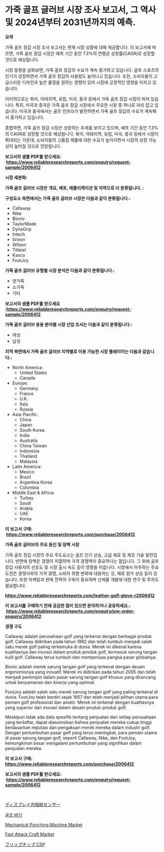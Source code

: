 <p><h1>가죽 골프 글러브 시장 조사 보고서, 그 역사 및 2024년부터 2031년까지의 예측.</h1></p><p><strong>요약</strong></p>
<p><p>가죽 골프 장갑 시장 조사 보고서는 현재 시장 상황에 대해 제공합니다. 이 보고서에 따르면, 가죽 골프 장갑 시장은 예측 기간 동안 7.3%의 연평균 성장률(CAGR)로 성장할 것으로 예상됩니다.</p><p>시장 동향을 살펴보면, 가죽 골프 장갑의 수요가 계속 증가하고 있습니다. 골프 스포츠의 인기가 성장하면서 가죽 골프 장갑의 사용량도 늘어나고 있습니다. 또한, 소비자들이 고급스러운 디자인과 높은 품질을 원하는 경향이 있어 시장에 긍정적인 영향을 미치고 있습니다.</p><p>지리적으로는 북미, 아태지역, 유럽, 미국, 중국 등에서 가죽 골프 장갑 시장이 퍼져 있습니다. 특히, 미국과 중국은 가죽 골프 장갑 시장에서 주요한 시장 중 하나로 자리 잡고 있습니다. 미국과 중국에서는 골프 인프라가 발전하면서 가죽 골프 장갑의 수요가 계속해서 증가하고 있습니다.</p><p>종합하면, 가죽 골프 장갑 시장은 성장하는 추세를 보이고 있으며, 예측 기간 동안 7.3%의 CAGR로 성장할 것으로 예상됩니다. 북미, 아태지역, 유럽, 미국, 중국 등에서 시장이 확대되는 가운데, 소비자들의 고품질 제품에 대한 수요가 높아지면서 시장의 성장 가능성이 높아질 것으로 전망됩니다.</p></p>
<p><strong>보고서의 샘플 PDF를 받으세요: &nbsp;<a href="https://www.reliableresearchreports.com/enquiry/request-sample/2006412">https://www.reliableresearchreports.com/enquiry/request-sample/2006412</a></strong></p>
<p><strong>시장 세분화:</strong></p>
<p><strong> 가죽 골프 글러브 시장은 개요, 배포, 애플리케이션 및 지역으로 더 분류됩니다. :</strong></p>
<p><strong>구성요소 측면에서는 가죽 골프 글러브 시장은 다음과 같이 분류됩니다.:</strong></p>
<p><ul><li>Callaway</li><li>Nike</li><li>Bionic</li><li>TaylorMade</li><li>DynaGrip</li><li>Intech</li><li>Srixon</li><li>Wilson</li><li>Titleist</li><li>Kasco</li><li>FootJoy</li></ul></p>
<p><strong> 가죽 골프 글러브 유형별 시장 분석은 다음과 같이 분류됩니다.:</strong></p>
<p><ul><li>양가죽</li><li>소가죽</li><li>기타</li></ul></p>
<p><strong>보고서의 샘플 PDF를 받으세요 :<a href="https://www.reliableresearchreports.com/enquiry/request-sample/2006412">https://www.reliableresearchreports.com/enquiry/request-sample/2006412</a></strong></p>
<p><strong> 가죽 골프 글러브 응용 분야별 시장 산업 조사는 다음과 같이 분류됩니다.:</strong></p>
<p><ul><li>여성</li><li>남성</li></ul></p>
<p><strong>지역 측면에서 가죽 골프 글러브 지역별로 이용 가능한 시장 플레이어는 다음과 같습니다.:</strong></p>
<p><ul>
    <li>
        North America:
        <ul>
            <li>United States</li>
            <li>Canada</li>
        </ul>
    </li>
    <li>
        Europe:
        <ul>
            <li>Germany</li>
            <li>France</li>
            <li>U.K.</li>
            <li>Italy</li>
            <li>Russia</li>
        </ul>
    </li>
    <li>
        Asia-Pacific:
        <ul>
            <li>China</li>
            <li>Japan</li>
            <li>South Korea</li>
            <li>India</li>
            <li>Australia</li>
            <li>China Taiwan</li>
            <li>Indonesia</li>
            <li>Thailand</li>
            <li>Malaysia</li>
        </ul>
    </li>
    <li>
        Latin America:
        <ul>
            <li>Mexico</li>
            <li>Brazil</li>
            <li>Argentina Korea</li>
            <li>Colombia</li>
        </ul>
    </li>
    <li>
        Middle East & Africa:
        <ul>
            <li>Turkey</li>
            <li>Saudi</li>
            <li>Arabia</li>
            <li>UAE</li>
            <li>Korea</li>
        </ul>
    </li>
    </ul></p>
<p><strong>이 보고서 구매: &nbsp;<a href="https://www.reliableresearchreports.com/purchase/2006412">https://www.reliableresearchreports.com/purchase/2006412</a></strong></p>
<p><strong>가죽 골프 글러브의 주요 동인 및 장벽 시장</strong></p>
<p><p>가죽 골프 장갑 시장의 주요 주도요소는 골프 인기 상승, 고급 재료 및 제조 기술 발전입니다. 반면에 장벽은 경쟁이 치열하며 가격 경쟁력이 중요하다는 점입니다. 그 외에 골프 장갑 사용자의 선호도 및 시장 출시 속도 등이 영향을 미칩니다. 시장에서 마주하는 주요 도전은 경쟁사와의 가격 경쟁, 소비자 취향 변화에 대응하는 것, 재료 원가 상승 등이 있습니다. 또한 마케팅과 판매 전략의 구축이 중요하며 신제품 개발에 대한 연구 및 투자도 필요합니다.</p></p>
<p><strong><a href="https://www.reliableresearchreports.com/leather-golf-glove-r2006412">https://www.reliableresearchreports.com/leather-golf-glove-r2006412</a></strong></p>
<p><strong>이 보고서를 구매하기 전에 궁금한 점이 있으면 문의하거나 공유하세요.: &nbsp;<a href="https://www.reliableresearchreports.com/enquiry/pre-order-enquiry/2006412">https://www.reliableresearchreports.com/enquiry/pre-order-enquiry/2006412</a></strong></p>
<p><strong>경쟁 구도</strong></p>
<p><p>Callaway adalah perusahaan golf yang terkenal dengan berbagai produk golf. Callaway didirikan pada tahun 1982 dan telah tumbuh menjadi salah satu merek golf paling terkemuka di dunia. Merek ini dikenal karena kualitasnya dan inovasi dalam produk-produk golf, termasuk sarung tangan kulit golf. Callaway terus tumbuh dan memperluas pangsa pasar globalnya.</p><p>Bionic adalah merek sarung tangan golf yang terkenal dengan desain ergonomisnya yang inovatif. Merek ini didirikan pada tahun 2005 dan telah menjadi pemimpin dalam pasar sarung tangan golf khusus yang dirancang untuk kenyamanan dan kinerja yang optimal.</p><p>FootJoy adalah salah satu merek sarung tangan golf yang paling terkenal di dunia. FootJoy telah berdiri sejak 1857 dan telah menjadi pilihan utama para pemain golf profesional dan amatir. Merek ini terkenal dengan kualitasnya yang superior dan inovasi dalam desain produk-produk golf.</p><p>Meskipun tidak ada data spesifik tentang penjualan dari setiap perusahaan yang terdaftar, dapat diasumsikan bahwa penjualan mereka cukup tinggi berdasarkan reputasi dan pengakuan merek mereka dalam industri golf. Dengan pertumbuhan pasar golf yang terus meningkat, para pemain utama di pasar sarung tangan golf, seperti Callaway, Nike, dan FootJoy, kemungkinan besar mengalami pertumbuhan yang signifikan dalam penjualan mereka.</p></p>
<p><strong>이 보고서 구매: &nbsp; <a href="https://www.reliableresearchreports.com/purchase/2006412">https://www.reliableresearchreports.com/purchase/2006412</a></strong></p>
<p><strong>보고서의 샘플 PDF를 받으세요: &nbsp;<a href="https://www.reliableresearchreports.com/enquiry/request-sample/2006412">https://www.reliableresearchreports.com/enquiry/request-sample/2006412</a></strong><strong></strong></p>
<p>&nbsp;</p>
<p><p><a href="https://github.com/CloydAbbott2023/Market-Research-Report-List-1/blob/main/689890555888.md">ディスプレイ内指紋センサー</a></p><p><a href="https://github.com/chupp85/Market-Research-Report-List-1/blob/main/231856153862.md">골프 버기</a></p><p><a href="https://www.linkedin.com/pulse/decoding-mechanical-punching-machine-market-metrics-share-trends-igqfc?trackingId=9mBY77kKa5nr8CAZKCn9VA%3D%3D">Mechanical Punching Machine Market</a></p><p><a href="https://www.linkedin.com/pulse/decoding-fast-attack-craft-market-metrics-share-trends-growth-aw7vc?trackingId=uT7%2Bm4q0%2Bw9pNpxDR%2FZkew%3D%3D">Fast Attack Craft Market</a></p><p><a href="https://github.com/Fatimaklein1/Market-Research-Report-List-1/blob/main/482942055889.md">フリップチップ CSP</a></p></p>